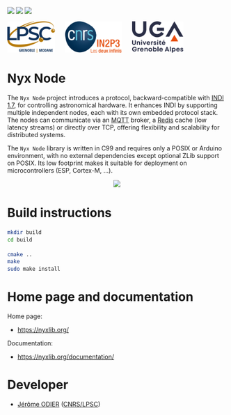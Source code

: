 [![][Build Status img]][Build Status]
[![][License_mongoose img]][License_mongoose]
[![][License_arduino img]][License_arduino]

<a href="https://lpsc.in2p3.fr/" target="_blank"><img src="./docs/img/logo_lpsc.svg" alt="LPSC" height="72" /></a>
&nbsp;&nbsp;&nbsp;&nbsp;
<a href="https://www.in2p3.fr/" target="_blank"><img src="./docs/img/logo_in2p3.svg" alt="IN2P3" height="72" /></a>
&nbsp;&nbsp;&nbsp;&nbsp;
<a href="https://www.univ-grenoble-alpes.fr/" target="_blank"><img src="./docs/img/logo_uga.svg" alt="UGA" height="72" /></a>

# Nyx Node

The `Nyx Node` project introduces a protocol, backward-compatible with [INDI 1.7](docs/specs/INDI.pdf), for controlling
astronomical hardware. It enhances INDI by supporting multiple independent nodes, each with its own embedded protocol
stack. The nodes can communicate via an [MQTT](https://mqtt.org/) broker, a [Redis](https://redis.io/) cache (low
latency streams) or directly over TCP, offering flexibility and scalability for distributed systems.

The `Nyx Node` library is written in C99 and requires only a POSIX or Arduino environment, with no external
dependencies except optional ZLib support on POSIX. Its low footprint makes it suitable for deployment on
microcontrollers (ESP, Cortex-M, ...).

<div style="text-align: center;">
    <img src="https://nyxlib.org/user/pages/01.home/_callout/diagram.png" style="width:600px;" />
</div> 

# Build instructions

```bash
mkdir build
cd build

cmake ..
make
sudo make install
```

# Home page and documentation

Home page:
* https://nyxlib.org/

Documentation:
* https://nyxlib.org/documentation/

Developer
=========

* [Jérôme ODIER](https://annuaire.in2p3.fr/4121-4467/jerome-odier) ([CNRS/LPSC](http://lpsc.in2p3.fr/))

[Build Status]:https://github.com/nyxlib/nyx-node/actions/workflows/deploy.yml
[Build Status img]:https://github.com/nyxlib/nyx-node/actions/workflows/deploy.yml/badge.svg

[License_mongoose]:https://www.gnu.org/licenses/gpl-2.0.txt
[License_mongoose img]:https://img.shields.io/badge/License-GPL_2.0_only_(mongoose_layer)-blue.svg

[License_arduino]:https://www.gnu.org/licenses/lgpl-3.0.txt
[License_arduino img]:https://img.shields.io/badge/License-LGPL_3.0_or_later_(arduino_layer)-blue.svg
